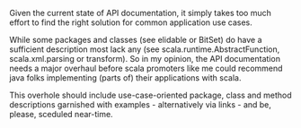 Given the current state of API documentation, it simply takes too much effort to find the right solution for common application use cases.

While some packages and classes (see elidable or BitSet) do have a sufficient description most lack any (see scala.runtime.AbstractFunction, scala.xml.parsing or transform). So in my opinion, the API documentation needs a major overhaul before scala promoters like me could recommend java folks implementing (parts of) their applications with scala.

This overhole should include use-case-oriented package, class and method descriptions garnished with examples - alternatively via links - and be, please, sceduled near-time.

